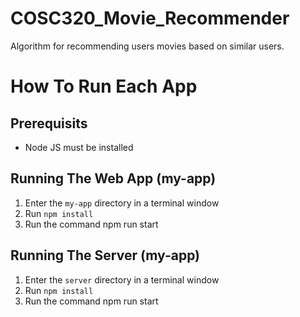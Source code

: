 # COSC320_Movie_Recommender
Algorithm for recommending users movies based on similar users.


# How To Run Each App

## Prerequisits
- Node JS must be installed

## Running The Web App (my-app)

1. Enter the `my-app` directory in a terminal window
2. Run `npm install`
3. Run the command npm run start

## Running The Server (my-app)

1. Enter the `server` directory in a terminal window
2. Run `npm install`
3. Run the command npm run start
